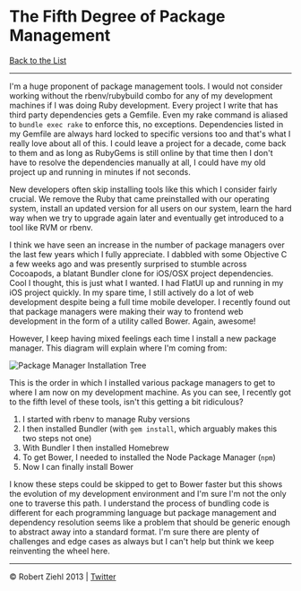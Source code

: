 # The Fifth Degree of Package Management

[Back to the List](https://github.com/rziehl/from_the_terminal)

* * *

I'm a huge proponent of package management tools. I would not consider
working without the rbenv/rubybuild combo for any of my development
machines if I was doing Ruby development. Every project I write that has
third party dependencies gets a Gemfile. Even my rake command is aliased
to ```bundle exec rake``` to enforce this, no exceptions. Dependencies 
listed in my Gemfile are always hard locked to specific versions too and 
that's what I really love about all of this. I could leave a project for
a decade, come back to them and as long as RubyGems is still online by
that time then I don't have to resolve the dependencies manually at all,
I could have my old project up and running in minutes if not seconds.

New developers often skip installing tools like this which I consider
fairly crucial. We remove the Ruby that came preinstalled with our operating
system, install an updated version for all users on our system, learn the
hard way when we try to upgrade again later and eventually get introduced
to a tool like RVM or rbenv.

I think we have seen an increase in the number of package managers over the
last few years which I fully appreciate. I dabbled with some Objective C a
few weeks ago and was presently surprised to stumble across Cocoapods, a
blatant Bundler clone for iOS/OSX project dependencies. Cool I thought, this
is just what I wanted. I had FlatUI up and running in my iOS project quickly.
In my spare time, I still actively do a lot of web development despite being
a full time mobile developer. I recently found out that package managers were
making their way to frontend web development in the form of a utility called
Bower. Again, awesome!

However, I keep having mixed feelings each time I install a new package
manager. This diagram will explain where I'm coming from:

![Package Manager Installation Tree](https://github.com/rziehl/from_the_terminal/blob/master/images/002_package_managers.png?raw=true)

This is the order in which I installed various package managers to get to
where I am now on my development machine. As you can see, I recently got to
the fifth level of these tools, isn't this getting a bit ridiculous?

1. I started with rbenv to manage Ruby versions
2. I then installed Bundler (with ```gem install```, which arguably makes this two steps not one)
3. With Bundler I then installed Homebrew
4. To get Bower, I needed to installed the Node Package Manager (```npm```)
5. Now I can finally install Bower

I know these steps could be skipped to get to Bower faster but this shows
the evolution of my development environment and I'm sure I'm not the only
one to traverse this path. I understand the process of bundling code is
different for each programming language but package management and dependency
resolution seems like a problem that should be generic enough to abstract
away into a standard format. I'm sure there are plenty of challenges and
edge cases as always but I can't help but think we keep reinventing the wheel
here.

* * *

© Robert Ziehl 2013 | [Twitter](https://twitter.com/robziehl)
